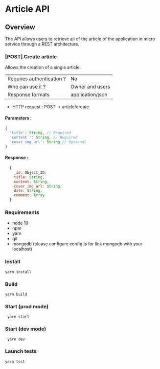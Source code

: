 # Article API

## Overview
The API allows users to retrieve all of the article of the application in micro service through a REST architecture.

### [POST] Create article
Allows the creation of a single article.

|                            |                  |
|----------------------------|------------------|
| Requires authentication ?  | No               |
| Who can use it ?           | Owner and users  |
| Response formats           | application/json |

* HTTP request : POST → article/create

#### Parameters :
```javascript
{
  'title': String, // Required
  'content ': String, // Required
  'cover_img_url': String // Optional
}
```

#### Response :
```javascript
  {
    _id: Object_ID,
    title: String,
    content: String,
    cover_img_url: String,
    date: String,
    comment: Array
  }
```

### Requirements
* node 10
* npm
* yarn
* git
* mongodb (please configure config.js for link mongodb with your localhost)

### Install
```yarn install```

### Build
```yarn build```

### Start (prod mode)
``` yarn start```

### Start (dev mode)
``` yarn dev```

### Launch tests
```yarn test```
